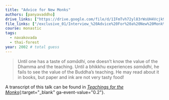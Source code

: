 ```yaml
---
title: "Advice for New Monks"
authors: [panyavaddho]
drive_links: ["https://drive.google.com/file/d/1IFmTvh72yl83rWsUH4Vcjk9LL4JsW5p_/view?usp=drivesdk"]
file_links: ["/exclusive_01/Interview_%20Advice%20For%20a%20New%20Monk%20-%20Ajahn%20Panyavaddho.mp3"]
course: monastic
tags:
  - navakovada
  - thai-forest
year: 2002 # total guess
---
```


> Until one has a taste of _samādhi_, one doesn’t know the value of the Dhamma and the teaching. Until a bhikkhu experiences _samādhi_, he fails to see the value of the Buddha’s teaching. He may read about it in books, but paper and ink are not very tasty food!

A transcript of this talk can be found in [_Teachings for the Monks_](http://www.forestdhamma.org/ebooks/ajaanpanya/Teachings%20for%20the%20Monks.pdf){:target="_blank" ga-event-value="0.2"}.
